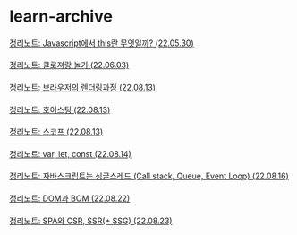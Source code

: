 # learn-archive
####
[정리노트: Javascript에서 this란 무엇일까? (22.05.30)](https://1nnovator.tistory.com/66)
####
[정리노트: 클로져랑 놀기 (22.06.03)](https://1nnovator.tistory.com/67)
####
[정리노트: 브라우저의 렌더링과정 (22.08.13)](https://github.com/1nno-vator/learn-archive/blob/main/markdown/%EB%B8%8C%EB%9D%BC%EC%9A%B0%EC%A0%80_%EB%A0%8C%EB%8D%94%EB%A7%81%EA%B3%BC%EC%A0%95/%EB%B8%8C%EB%9D%BC%EC%9A%B0%EC%A0%80%EC%9D%98_%EB%A0%8C%EB%8D%94%EB%A7%81%EA%B3%BC%EC%A0%95.md)
####
[정리노트: 호이스팅 (22.08.13)](https://github.com/1nno-vator/learn-archive/blob/main/markdown/%ED%98%B8%EC%9D%B4%EC%8A%A4%ED%8C%85/%ED%98%B8%EC%9D%B4%EC%8A%A4%ED%8C%85(hoisting).md)
####
[정리노트: 스코프 (22.08.13)](https://github.com/1nno-vator/learn-archive/blob/main/markdown/%EC%8A%A4%EC%BD%94%ED%94%84/%EC%8A%A4%EC%BD%94%ED%94%84.md)
####
[정리노트: var, let, const (22.08.14)](https://github.com/1nno-vator/learn-archive/blob/main/markdown/var_let_const/var_let_const.md)

####
[정리노트: 자바스크립트는 싱글스레드 (Call stack, Queue, Event Loop) (22.08.16)](https://github.com/1nno-vator/learn-archive/blob/main/markdown/%EC%9E%90%EB%B0%94%EC%8A%A4%ED%81%AC%EB%A6%BD%ED%8A%B8_%EC%8B%B1%EA%B8%80%EC%8A%A4%EB%A0%88%EB%93%9C/%EC%9E%90%EB%B0%94%EC%8A%A4%ED%81%AC%EB%A6%BD%ED%8A%B8%EB%8A%94_%EC%8B%B1%EA%B8%80%EC%8A%A4%EB%A0%88%EB%93%9C.md)

####
[정리노트: DOM과 BOM (22.08.22)](https://github.com/1nno-vator/learn-archive/blob/main/markdown/DOM_BOM/DOM_BOM.md)

####
[정리노트: SPA와 CSR, SSR(+ SSG) (22.08.23)](https://github.com/1nno-vator/learn-archive/blob/main/markdown/SPA_SSR_CSR_SSG/SPA_SSR_CSR_SSG.md)
